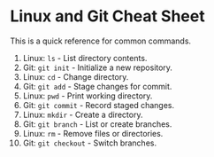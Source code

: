 # Linux and Git Cheat Sheet

This is a quick reference for common commands.
1.	Linux: `ls` - List directory contents.
2.	Git: `git init` - Initialize a new repository. 
3.	Linux: `cd` - Change directory.
4.	Git: `git add` - Stage changes for commit.
5.	Linux: `pwd` - Print working directory.
6.	Git: `git commit` - Record staged changes.
7.	Linux: `mkdir` - Create a directory.
8.	Git: `git branch` - List or create branches.
9.	Linux: `rm` - Remove files or directories.
10.	Git: `git checkout` - Switch branches.
